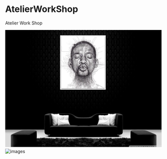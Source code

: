 # AtelierWorkShop
Atelier Work Shop 

![images](ScreenShots/7_10_2015_15h36m18s.png)
![images](18_10_2015_17h36m50s.png)
